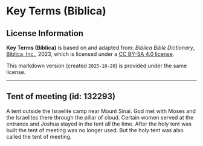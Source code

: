 # Key Terms (Biblica)

## License Information

**Key Terms (Biblica)** is based on and adapted from: _Biblica Bible Dictionary_, [Biblica, Inc.](https://www.biblica.com/), 2023, which is licensed under a [CC BY-SA 4.0 license](https://creativecommons.org/licenses/by-sa/4.0/legalcode.en).

This markdown version (created `2025-10-20`) is provided under the same license.



--------------------------------

## Tent of meeting (id: 132293)

A tent outside the Israelite camp near Mount Sinai. God met with Moses and the Israelites there through the pillar of cloud. Certain women served at the entrance and Joshua stayed in the tent all the time. After the holy tent was built the tent of meeting was no longer used. But the holy tent was also called the tent of meeting.


